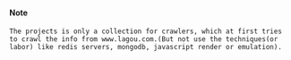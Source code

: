 #### Note
    The projects is only a collection for crawlers, which at first tries to crawl the info from www.lagou.com.(But not use the techniques(or labor) like redis servers, mongodb, javascript render or emulation).


